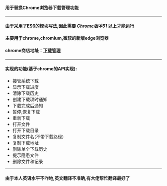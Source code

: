 #### 用于替换Chrome浏览器下载管理功能
---
#### 由于采用了ES6的模块写法,因此需要 ***Chrome版本51*** 以上才能运行
#### 主要用于chrome,chromium,微软的新版edge浏览器
#### chrome商店地址：[下载管理](https://chrome.google.com/webstore/detail/%E4%B8%8B%E8%BD%BD%E7%AE%A1%E7%90%86/nfmgapnodlagabglffakjglkalonidld)
---
#### 实现的功能(基于chrome的API实现):
- 接管系统下载
- 显示下载进度
- 清除下载历史
- 创建下载项时通知
- 下载完成后通知
- 暂停,恢复下载
- 重新下载
- 打开文件
- 打开下载目录
- 复制文件名(不带下载路径)
- 复制下载地址
- 删除单个下载历史
- 提示隐患文件
- 删除文件和记录
---
#### 由于本人英语水平不咋地,英文翻译不准确,有大佬帮忙翻译最好了
